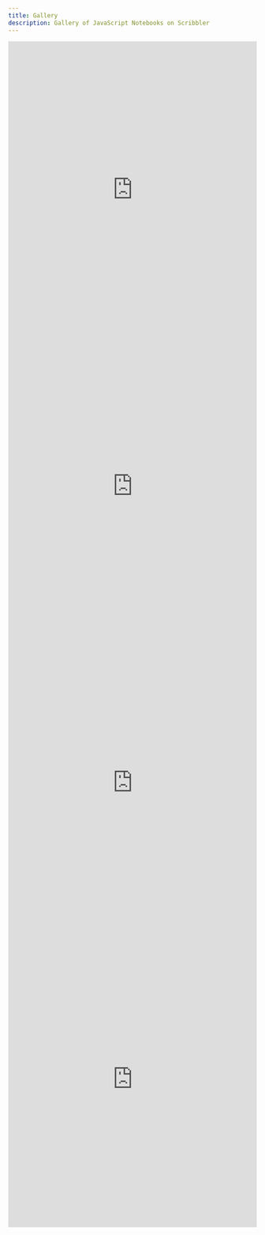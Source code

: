 ```yaml
---
title: Gallery
description: Gallery of JavaScript Notebooks on Scribbler
---
```

<div class="row">
<div class="col-lg-6" markdown="1">
<iframe src="https://app.scribbler.live/#./examples/Crypto-Currency-TimeSeries.jsnb" height="600" width:"100%" style="width:100%" allowfullscreen="" frameborder="0"></iframe>
  
</div>

<div class="col-lg-6" markdown="1">
<iframe src="https://app.scribbler.live/#./examples/Crypto-Currency-TimeSeries.jsnb" height="600" width:"100%"  style="width:100%"  allowfullscreen="" frameborder="0"></iframe>
</div>

</div>


<div class="row">
<div class="col-lg-6" markdown="1">
<iframe src="https://app.scribbler.live/sandbox.html#./examples/Crypto-Currency-TimeSeries.jsnb" height="600" width:"100%"  style="width:100%" allowfullscreen="" frameborder="0"></iframe>
</div>

<div class="col-lg-6" markdown="1">
<iframe src="https://app.scribbler.live/#./examples/Crypto-Currency-TimeSeries.jsnb" height="600" width:"100%"  style="width:100%"  allowfullscreen="" frameborder="0"></iframe>
</div>

</div>


